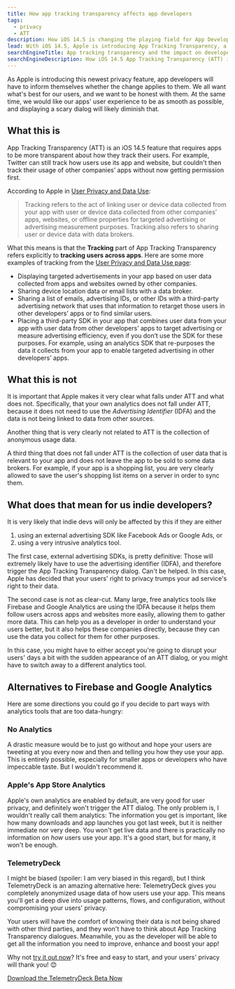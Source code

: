 ```yaml
---
title: How app tracking transparency affects app developers
tags:
  - privacy
  - ATT
description: How iOS 14.5 is changing the playing field for App Developers and how it affects you.
lead: With iOS 14.5, Apple is introducing App Tracking Transparency, a new feature to make sure apps and services are not tracking users between apps. Here's how that affects app developers
searchEngineTitle: App tracking transparency and the impact on developers
searchEngineDescription: How iOS 14.5 App Tracking Transparency (ATT) is changing the rule book for App Developers and how it affects you.
---
```


As Apple is introducing this newest privacy feature, app developers will have to inform themselves whether the change
applies to them. We all want what's best for our users, and we want to be honest with them. At the same time, we would
like our apps' user experience to be as smooth as possible, and displaying a scary dialog will likely diminish that.

## What this is

App Tracking Transparency (ATT) is an iOS 14.5 feature that requires apps to be more transparent about how they track
their users. For example, Twitter can still track how users use its app and website, but couldn't then track their
usage of other companies’ apps without now getting permission first.

According to Apple in [User Privacy and Data Use](https://developer.apple.com/app-store/user-privacy-and-data-use/):

> Tracking refers to the act of linking user or device data collected from your app with user or device data collected from other companies’ apps, websites, or offline properties for targeted advertising or advertising measurement purposes. Tracking also refers to sharing user or device data with data brokers.

What this means is that the **Tracking** part of App Tracking Transparency refers explicitly to **tracking users across
apps**. Here are some more examples of tracking from the [User Privacy and Data Use page](https://developer.apple.com/app-store/user-privacy-and-data-use/):

- Displaying targeted advertisements in your app based on user data collected from apps and websites owned by other
  companies.
- Sharing device location data or email lists with a data broker.
- Sharing a list of emails, advertising IDs, or other IDs with a third-party advertising network that uses that
  information to retarget those users in other developers’ apps or to find similar users.
- Placing a third-party SDK in your app that combines user data from your app with user data from other developers’ apps
  to target advertising or measure advertising efficiency, even if you don’t use the SDK for these purposes. For
  example, using an analytics SDK that re-purposes the data it collects from your app to enable targeted advertising in
  other developers’ apps.

## What this is not

It is important that Apple makes it very clear what falls under ATT and what does not. Specifically, that your own
analytics does not fall under ATT, because it does not need to use the _Advertising Identifier_ (IDFA) and the data is
not being linked to data from other sources.

Another thing that is very clearly not related to ATT is the collection of anonymous usage data.

A third thing that does not fall under ATT is the collection of user data that is relevant to your app and does not
leave the app to be sold to some data brokers. For example, if your app is a shopping list, you are very clearly
allowed to save the user's shopping list items on a server in order to sync them.

## What does that mean for us indie developers?

It is very likely that indie devs will only be affected by this if they are either

1. using an external advertising SDK like Facebook Ads or Google Ads, or
2. using a very intrusive analytics tool.

The first case, external advertising SDKs, is pretty definitive: Those will extremely likely have to use the advertising
identifier (IDFA), and therefore trigger the App Tracking Transparency dialog. Can't be helped. In this case, Apple has
decided that your users' right to privacy trumps your ad service's right to their data.

The second case is not as clear-cut. Many large, free analytics tools like Firebase and Google Analytics are using the
IDFA because it helps them follow users across apps and websites more easily, allowing them to gather more data. This
can help you as a developer in order to understand your users better, but it also helps these companies directly,
because they can use the data you collect for them for other purposes.

In this case, you might have to either accept you're going to disrupt your users' days a bit with the sudden appearance
of an ATT dialog, or you might have to switch away to a different analytics tool.

## Alternatives to Firebase and Google Analytics

Here are some directions you could go if you decide to part ways with analytics tools that are too data-hungry:

### No Analytics

A drastic measure would be to just go without and hope your users are tweeting at you every now and then and telling you
how they use your app. This is entirely possible, especially for smaller apps or developers who have impeccable taste.
But I wouldn't recommend it.

### Apple's App Store Analytics

Apple's own analytics are enabled by default, are very good for user privacy, and definitely won't trigger the ATT
dialog. The only problem is, I wouldn't really call them analytics: The information you get is important, like how
many downloads and app launches you got last week, but it is neither immediate nor very deep. You won't get live data
and there is practically no information on _how_ users use your app. It's a good start, but for many, it won't be
enough.

### TelemetryDeck

I might be biased (spoiler: I am very biased in this regard), but I think TelemetryDeck is an amazing alternative here:
TelemetryDeck gives you completely anonymized usage data of how users use your app. This means you'll get a deep dive
into usage patterns, flows, and configuration, without compromising your users' privacy.

Your users will have the comfort of knowing their data is not being shared with other third parties, and they won't have
to think about App Tracking Transparency dialogues. Meanwhile, you as the developer will be able to get all the
information you need to improve, enhance and boost your app!

Why not [try it out now](https://dashboard.telemetrydeck.com/registration/organization)? It's free and easy to start, and your users' privacy will thank you! 😊

<a class="nav-btn btn btn-gradient text-white" href="https://dashboard.telemetrydeck.com/registration/organization">Download the TelemetryDeck Beta Now</a>
